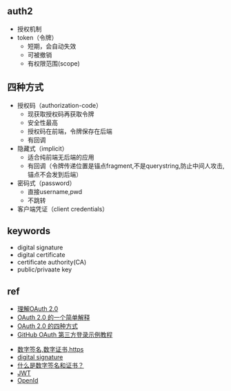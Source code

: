 
## auth2
+ 授权机制
+ token（令牌）
    - 短期，会自动失效
    - 可被撤销
    - 有权限范围(scope)
## 四种方式
+ 授权码（authorization-code）
    - 现获取授权码再获取令牌
    - 安全性最高
    - 授权码在前端，令牌保存在后端
    - 有回调
+ 隐藏式（implicit）
    - 适合纯前端无后端的应用
    - 有回调（令牌传递位置是锚点fragment,不是querystring,防止中间人攻击,锚点不会发到后端）
+ 密码式（password）
    - 直接username,pwd
    - 不跳转
+ 客户端凭证（client credentials）


## keywords
+ digital signature
+ digital certificate
+ certificate authority(CA)
+ public/privaate key

## ref
<!-- auth2 -->
+ [理解OAuth 2.0](http://www.ruanyifeng.com/blog/2014/05/oauth_2_0.html)
+ [OAuth 2.0 的一个简单解释](http://www.ruanyifeng.com/blog/2019/04/oauth_design.html)
+ [OAuth 2.0 的四种方式](http://www.ruanyifeng.com/blog/2019/04/oauth-grant-types.html)
+ [GitHub OAuth 第三方登录示例教程](http://www.ruanyifeng.com/blog/2019/04/github-oauth.html)
<!-- other -->
+ [数字签名,数字证书,https](http://www.ruanyifeng.com/blog/2011/08/what_is_a_digital_signature.html)
+ [digital signature](http://www.youdzone.com/signature.html)
+ [什么是数字签名和证书？](https://www.jianshu.com/p/9db57e761255)
+ [JWT](http://www.ruanyifeng.com/blog/2018/07/json_web_token-tutorial.html)
+ [OpenId](https://www.biaodianfu.com/learn-openid.html)